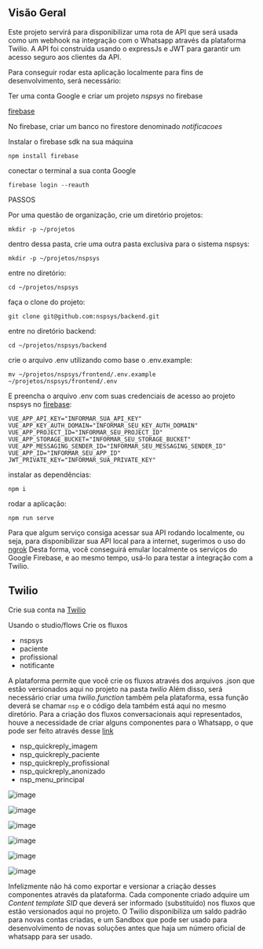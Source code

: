 ## Visão Geral

Este projeto servirá para disponibilizar uma rota de API que será usada como um webhook na integração com o Whatsapp através da plataforma Twilio.
A API foi construída usando o expressJs e JWT para garantir um acesso seguro aos clientes da API.

Para conseguir rodar esta aplicação localmente para fins de desenvolvimento, será necessário:

Ter uma conta Google e criar um projeto _nspsys_ no firebase

[firebase](https://firebase.google.com/?hl=pt-br)

No firebase, criar um banco no firestore denominado _notificacoes_

Instalar o firebase sdk na sua máquina

`npm install firebase`

conectar o terminal a sua conta Google

`firebase login --reauth`

PASSOS

Por uma questão de organização, crie um diretório projetos:

`mkdir -p ~/projetos`

dentro dessa pasta, crie uma outra pasta exclusiva para o sistema nspsys:

`mkdir -p ~/projetos/nspsys`

entre no diretório:

`cd ~/projetos/nspsys`

faça o clone do projeto:

`git clone git@github.com:nspsys/backend.git`

entre no diretório backend:

`cd ~/projetos/nspsys/backend`

crie o arquivo .env utilizando como base o .env.example:

`mv ~/projetos/nspsys/frontend/.env.example ~/projetos/nspsys/frontend/.env`

E preencha o arquivo .env com suas credenciais de acesso ao projeto nspsys no [firebase](https://firebase.google.com/docs/firestore/query-data/get-data?hl=pt-br):

```env
VUE_APP_API_KEY="INFORMAR_SUA_API_KEY"
VUE_APP_KEY_AUTH_DOMAIN="INFORMAR_SEU_KEY_AUTH_DOMAIN"
VUE_APP_PROJECT_ID="INFORMAR_SEU_PROJECT_ID"
VUE_APP_STORAGE_BUCKET="INFORMAR_SEU_STORAGE_BUCKET"
VUE_APP_MESSAGING_SENDER_ID="INFORMAR_SEU_MESSAGING_SENDER_ID"
VUE_APP_ID="INFORMAR_SEU_APP_ID" JWT_PRIVATE_KEY="INFORMAR_SUA_PRIVATE_KEY"
```

instalar as dependências:

`npm i`

rodar a aplicação:

`npm run serve`

Para que algum serviço consiga acessar sua API rodando localmente, ou seja, para disponibilizar sua API local para a internet, sugerimos o uso do [ngrok](https://ngrok.com/docs/what-is-ngrok/)
Desta forma, você conseguirá emular localmente os serviços do Google Firebase, e ao mesmo tempo, usá-lo para testar a integração com a Twilio.

## Twilio

Crie sua conta na [Twilio](https://www.twilio.com/login?g=%2Fconsole-zen%2Fhttps%3A%2F%2Fconsole.twilio.com%2F&t=2d94b9e4c79e07a34a2fac4a2be87b4517b42f35aa88738462dfee82b084af25)

Usando o studio/flows
Crie os fluxos

- nspsys
- paciente
- profissional
- notificante

A plataforma permite que você crie os fluxos através dos arquivos .json que estão versionados aqui no projeto na pasta _twilio_
Além disso, será necessário criar uma _twilio.function_ também pela plataforma, essa função deverá se chamar `nsp` e o código dela também está aqui no mesmo diretório.
Para a criação dos fluxos conversacionais aqui representados, houve a necessidade de criar alguns componentes para o Whatsapp, o que pode ser feito através desse [link](https://console.twilio.com/us1/develop/sms/content-template-builder)

- nsp_quickreply_imagem
- nsp_quickreply_paciente
- nsp_quickreply_profissional
- nsp_quickreply_anonizado
- nsp_menu_principal

![image](https://github.com/user-attachments/assets/a51517f2-003b-4b56-860b-e1108ae94aa5)

![image](https://github.com/user-attachments/assets/62e2b3b3-d717-4051-8cad-5e779594a042)

![image](https://github.com/user-attachments/assets/7bf3bb52-5be6-4d0e-90ba-e6e03f9dcb88)

![image](https://github.com/user-attachments/assets/6e15d5f0-91a0-4d01-8dc0-68367242eecb)

![image](https://github.com/user-attachments/assets/7879b139-09cb-467e-a4c5-4550305a9ffe)

![image](https://github.com/user-attachments/assets/a2e11834-e337-4c1b-a051-7b1771d4dba8)


Infelizmente não há como exportar e versionar a criação desses componentes através da plataforma.
Cada componente criado adquire um _Content template SID_ que deverá ser informado (substituído) nos fluxos que estão versionados aqui no projeto.
O Twilio disponibiliza um saldo padrão para novas contas criadas, e um Sandbox que pode ser usado para desenvolvimento de novas soluções antes que haja um número oficial de whatsapp para ser usado.
